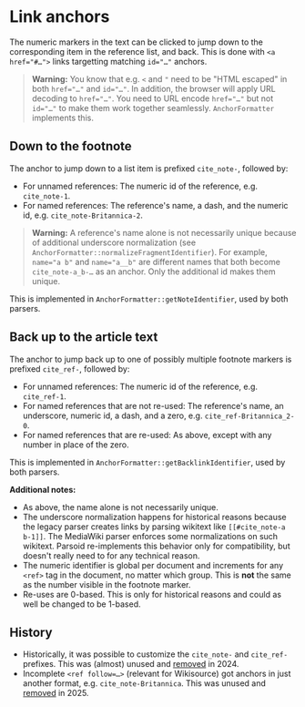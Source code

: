 # Link anchors

The numeric markers in the text can be clicked to jump down to the corresponding item in the reference list, and back. This is done with `<a href="#…">` links targetting matching `id="…"` anchors.

> **Warning:** You know that e.g. `<` and `"` need to be "HTML escaped" in both `href="…"` and `id="…"`. In addition, the browser will apply URL decoding to `href="…"`. You need to URL encode `href="…"` but not `id="…"` to make them work together seamlessly. `AnchorFormatter` implements this.

## Down to the footnote

The anchor to jump down to a list item is prefixed `cite_note-`, followed by:
* For unnamed references: The numeric id of the reference, e.g. `cite_note-1`.
* For named references: The reference's name, a dash, and the numeric id, e.g. `cite_note-Britannica-2`.

> **Warning:** A reference's name alone is not necessarily unique because of additional underscore normalization (see `AnchorFormatter::normalizeFragmentIdentifier`). For example, `name="a b"` and `name="a__b"` are different names that both become `cite_note-a_b-…` as an anchor. Only the additional id makes them unique.

This is implemented in `AnchorFormatter::getNoteIdentifier`, used by both parsers.

## Back up to the article text

The anchor to jump back up to one of possibly multiple footnote markers is prefixed `cite_ref-`, followed by:
* For unnamed references: The numeric id of the reference, e.g. `cite_ref-1`.
* For named references that are not re-used: The reference's name, an underscore, numeric id, a dash, and a zero, e.g. `cite_ref-Britannica_2-0`.
* For named references that are re-used: As above, except with any number in place of the zero.

This is implemented in `AnchorFormatter::getBacklinkIdentifier`, used by both parsers.

**Additional notes:**
* As above, the name alone is not necessarily unique.
* The underscore normalization happens for historical reasons because the legacy parser creates links by parsing wikitext like `[[#cite_note-a b-1]]`. The MediaWiki parser enforces some normalizations on such wikitext. Parsoid re-implements this behavior only for compatibility, but doesn't really need to for any technical reason.
* The numeric identifier is global per document and increments for any `<ref>` tag in the document, no matter which group. This is **not** the same as the number visible in the footnote marker.
* Re-uses are 0-based. This is only for historical reasons and could as well be changed to be 1-based.

## History

* Historically, it was possible to customize the `cite_note-` and `cite_ref-` prefixes. This was (almost) unused and [removed](https://gerrit.wikimedia.org/r/987766) in 2024.
* Incomplete `<ref follow=…>` (relevant for Wikisource) got anchors in just another format, e.g. `cite_note-Britannica`. This was unused and [removed](https://gerrit.wikimedia.org/r/1130986) in 2025.
